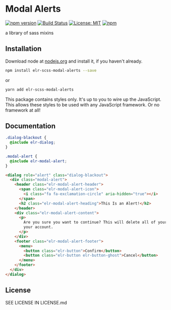 # Modal Alerts

[![npm version](http://img.shields.io/npm/v/elr-scss-modal-alerts.svg)](https://www.npmjs.org/package/elr-scss-modal-alerts)
[![Build Status](https://github.com/elr-scss-modal-alerts/workflows/CI/badge.svg)](https://github.com/elr-scss-modal-alerts/actions?workflow=CI)
[![License: MIT](https://img.shields.io/badge/License-MIT-yellow.svg)](https://opensource.org/licenses/MIT)
[![npm](https://img.shields.io/npm/dm/elr-scss-modal-alerts.svg?style=flat)](https://npmjs.com/package/elr-scss-modal-alerts)

a library of sass mixins

## Installation

Download node at [nodejs.org](http://nodejs.org) and install it, if you haven't already.

```sh
npm install elr-scss-modal-alerts --save
```

or

```sh
yarn add elr-scss-modal-alerts
```

This package contains styles only. It's up to you to wire up the JavaScript. This allows these styles to be used with any JavaScript framework. Or no framework at all!

## Documentation

```scss
.dialog-blackout {
  @include elr-dialog;
}

.modal-alert {
  @include elr-modal-alert;
}
```

```html
<dialog role="alert" class="dialog-blackout">
  <div class="modal-alert">
    <header class="elr-modal-alert-header">
      <span class="elr-modal-alert-icon">
        <i class="fa fa-exclamation-circle" aria-hidden="true"></i>
      </span>
      <h2 class="elr-modal-alert-heading">This Is an Alert!</h2>
    </header>
    <div class="elr-modal-alert-content">
      <p>
        Are you sure you want to continue? This will delete all of your data and
        your account.
      </p>
    </div>
    <footer class="elr-modal-alert-footer">
      <menu>
        <button class="elr-button">Confirm</button>
        <button class="elr-button elr-button-ghost">Cancel</button>
      </menu>
    </footer>
  </div>
</dialog>
```

## License

SEE LICENSE IN LICENSE.md
